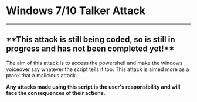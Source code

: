 <h1>Windows 7/10 Talker Attack</h1>

***********

<h2>**This attack is still being coded, so is still in progress and has not been completed yet!**</h2>

<p>The aim of this attack is to access the powershell and make the windows voiceover say whatever the script tells it too. This attack is aimed more as a prank that a malicious attack.</p>

<b>Any attacks made using this script is the user's responsibility and will face the consequences of their actions.</b>
